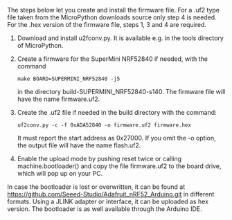 The steps below let you create and install the firmware file. For
a .uf2 type file taken from the MicroPython downloads source only
step 4 is needed. For the .hex version of the firmware file, steps
1, 3 and 4 are required.

1. Download and install u2fconv.py. It is available e.g. in the tools
   directory of MicroPython.

2. Create a firmware for the SuperMini NRF52840 if needed, with the command

   `make BOARD=SUPERMINI_NRF52840 -j5`

   in the directory build-SUPERMINI_NRF52840-s140. The firmware file will have the
   name firmware.uf2.

3. Create the .uf2 file if needed in the build directory with the command:

   `uf2conv.py -c -f 0xADA52840 -o firmware.uf2 firmware.hex`

   It must report the start address as 0x27000. If you omit the -o option,
   the output file will have the name flash.uf2.

4. Enable the upload mode by pushing reset twice or calling
   machine.bootloader() and copy the file firmware.uf2 to the board drive,
   which will pop up on your PC.

In case the bootloader is lost or overwritten, it can be found
at https://github.com/Seeed-Studio/Adafruit_nRF52_Arduino.git in different
formats. Using a JLINK adapter or interface, it can be uploaded as hex version.
The bootloader is as well available through the Arduino IDE.

